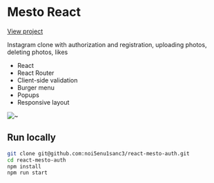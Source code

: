 # Mesto React

[View project](https://noi5enu1sanc3.github.io/react-mesto-auth/)

Instagram clone with authorization and registration, uploading photos, deleting photos, likes

- React
- React Router
- Client-side validation
- Burger menu
- Popups
- Responsive layout

![~](https://user-images.githubusercontent.com/98043068/191097759-cc9fc5ba-3e0e-4bfd-b5b9-c4a1e7f2c21c.jpg)

## Run locally

```bash
git clone git@github.com:noi5enu1sanc3/react-mesto-auth.git
cd react-mesto-auth
npm install
npm run start
```
